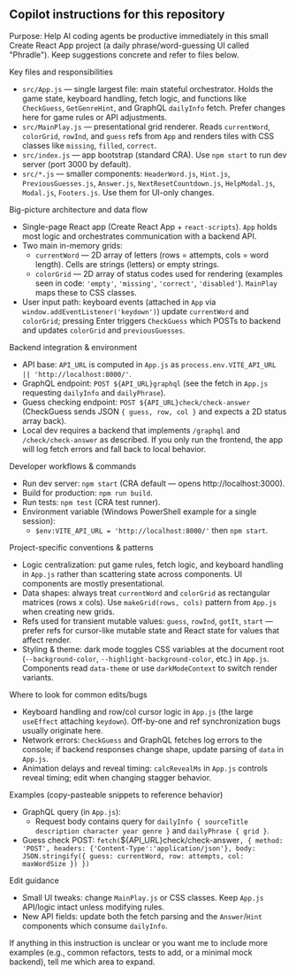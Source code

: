 ## Copilot instructions for this repository

Purpose: Help AI coding agents be productive immediately in this small Create React App project (a daily phrase/word-guessing UI called "Phradle"). Keep suggestions concrete and refer to files below.

Key files and responsibilities
- `src/App.js` — single largest file: main stateful orchestrator. Holds the game state, keyboard handling, fetch logic, and functions like `CheckGuess`, `GetGenreHint`, and GraphQL `dailyInfo` fetch. Prefer changes here for game rules or API adjustments.
- `src/MainPlay.js` — presentational grid renderer. Reads `currentWord`, `colorGrid`, `rowInd`, and `guess` refs from `App` and renders tiles with CSS classes like `missing`, `filled`, `correct`.
- `src/index.js` — app bootstrap (standard CRA). Use `npm start` to run dev server (port 3000 by default).
- `src/*.js` — smaller components: `HeaderWord.js`, `Hint.js`, `PreviousGuesses.js`, `Answer.js`, `NextResetCountdown.js`, `HelpModal.js`, `Modal.js`, `Footers.js`. Use them for UI-only changes.

Big-picture architecture and data flow
- Single-page React app (Create React App + `react-scripts`). `App` holds most logic and orchestrates communication with a backend API.
- Two main in-memory grids:
  - `currentWord` — 2D array of letters (rows = attempts, cols = word length). Cells are strings (letters) or empty strings.
  - `colorGrid` — 2D array of status codes used for rendering (examples seen in code: `'empty'`, `'missing'`, `'correct'`, `'disabled'`). `MainPlay` maps these to CSS classes.
- User input path: keyboard events (attached in `App` via `window.addEventListener('keydown')`) update `currentWord` and `colorGrid`; pressing Enter triggers `CheckGuess` which POSTs to backend and updates `colorGrid` and `previousGuesses`.

Backend integration & environment
- API base: `API_URL` is computed in `App.js` as `process.env.VITE_API_URL || 'http://localhost:8000/'`.
- GraphQL endpoint: `POST ${API_URL}graphql` (see the fetch in `App.js` requesting `dailyInfo` and `dailyPhrase`).
- Guess checking endpoint: `POST ${API_URL}check/check-answer` (CheckGuess sends JSON `{ guess, row, col }` and expects a 2D status array back).
- Local dev requires a backend that implements `/graphql` and `/check/check-answer` as described. If you only run the frontend, the app will log fetch errors and fall back to local behavior.

Developer workflows & commands
- Run dev server: `npm start` (CRA default — opens http://localhost:3000).
- Build for production: `npm run build`.
- Run tests: `npm test` (CRA test runner).
- Environment variable (Windows PowerShell example for a single session):
  - `$env:VITE_API_URL = 'http://localhost:8000/'` then `npm start`.

Project-specific conventions & patterns
- Logic centralization: put game rules, fetch logic, and keyboard handling in `App.js` rather than scattering state across components. UI components are mostly presentational.
- Data shapes: always treat `currentWord` and `colorGrid` as rectangular matrices (rows x cols). Use `makeGrid(rows, cols)` pattern from `App.js` when creating new grids.
- Refs used for transient mutable values: `guess`, `rowInd`, `gotIt`, `start` — prefer refs for cursor-like mutable state and React state for values that affect render.
- Styling & theme: dark mode toggles CSS variables at the document root (`--background-color`, `--highlight-background-color`, etc.) in `App.js`. Components read `data-theme` or use `darkModeContext` to switch render variants.

Where to look for common edits/bugs
- Keyboard handling and row/col cursor logic in `App.js` (the large `useEffect` attaching `keydown`). Off-by-one and ref synchronization bugs usually originate here.
- Network errors: `CheckGuess` and GraphQL fetches log errors to the console; if backend responses change shape, update parsing of `data` in `App.js`.
- Animation delays and reveal timing: `calcRevealMs` in `App.js` controls reveal timing; edit when changing stagger behavior.

Examples (copy-pasteable snippets to reference behavior)
- GraphQL query (in `App.js`):
  - Request body contains query for `dailyInfo { sourceTitle description character year genre }` and `dailyPhrase { grid }`.
- Guess check POST: `fetch(`${API_URL}check/check-answer`, { method: 'POST', headers: {'Content-Type':'application/json'}, body: JSON.stringify({ guess: currentWord, row: attempts, col: maxWordSize }) })`

Edit guidance
- Small UI tweaks: change `MainPlay.js` or CSS classes. Keep `App.js` API/logic intact unless modifying rules.
- New API fields: update both the fetch parsing and the `Answer`/`Hint` components which consume `dailyInfo`.

If anything in this instruction is unclear or you want me to include more examples (e.g., common refactors, tests to add, or a minimal mock backend), tell me which area to expand.
